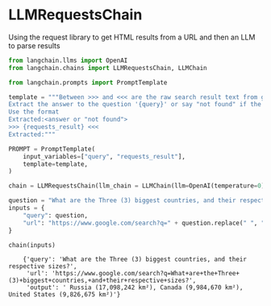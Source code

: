 # LLMRequestsChain

Using the request library to get HTML results from a URL and then an LLM to parse results

<!-- WARNING: THIS FILE WAS AUTOGENERATED! DO NOT EDIT! Instead, edit the notebook w/the location & name as this file. -->


```python
from langchain.llms import OpenAI
from langchain.chains import LLMRequestsChain, LLMChain
```


```python
from langchain.prompts import PromptTemplate

template = """Between >>> and <<< are the raw search result text from google.
Extract the answer to the question '{query}' or say "not found" if the information is not contained.
Use the format
Extracted:<answer or "not found">
>>> {requests_result} <<<
Extracted:"""

PROMPT = PromptTemplate(
    input_variables=["query", "requests_result"],
    template=template,
)
```


```python
chain = LLMRequestsChain(llm_chain = LLMChain(llm=OpenAI(temperature=0), prompt=PROMPT))
```


```python
question = "What are the Three (3) biggest countries, and their respective sizes?"
inputs = {
    "query": question,
    "url": "https://www.google.com/search?q=" + question.replace(" ", "+")
}
```


```python
chain(inputs)
```

<CodeOutputBlock lang="python">

```
    {'query': 'What are the Three (3) biggest countries, and their respective sizes?',
     'url': 'https://www.google.com/search?q=What+are+the+Three+(3)+biggest+countries,+and+their+respective+sizes?',
     'output': ' Russia (17,098,242 km²), Canada (9,984,670 km²), United States (9,826,675 km²)'}
```

</CodeOutputBlock>
